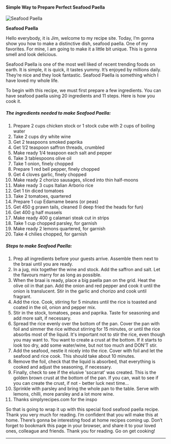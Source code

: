             

#### Simple Way to Prepare Perfect Seafood Paella

![Seafood Paella](https://img-global.cpcdn.com/recipes/994051fdc75a2810/751x532cq70/seafood-paella-recipe-main-photo.jpg)

**Seafood Paella**

Hello everybody, it is Jim, welcome to my recipe site. Today, I’m gonna show you how to make a distinctive dish, seafood paella. One of my favorites. For mine, I am going to make it a little bit unique. This is gonna smell and look delicious.

Seafood Paella is one of the most well liked of recent trending foods on earth. It is simple, it is quick, it tastes yummy. It’s enjoyed by millions daily. They’re nice and they look fantastic. Seafood Paella is something which I have loved my whole life.

To begin with this recipe, we must first prepare a few ingredients. You can have seafood paella using 20 ingredients and 11 steps. Here is how you cook it.

##### The ingredients needed to make Seafood Paella:

1.  Prepare 2 cups chicken stock or 1 stock cube with 2 cups of boiling water
2.  Take 2 cups dry white wine
3.  Get 2 teaspoons smoked paprika
4.  Get 1/2 teaspoon saffron threads, crumbled
5.  Make ready 1/4 teaspoon each salt and pepper
6.  Take 3 tablespoons olive oil
7.  Take 1 onion, finely chopped
8.  Prepare 1 red bell pepper, finely chopped
9.  Get 4 cloves garlic, finely chopped
10.  Make ready 2 chorizo sausages, sliced into thin half-moons
11.  Make ready 3 cups Italian Arborio rice
12.  Get 1 tin diced tomatoes
13.  Take 2 tomatoes, quartered
14.  Prepare 1 cup Edamame beans (or peas)
15.  Get 450 g prawn tails, cleaned (I deep fried the heads for fun)
16.  Get 400 g half mussels
17.  Make ready 400 g calamari steak cut in strips
18.  Take 1 cup chopped parsley, for garnish
19.  Make ready 2 lemons quartered, for garnish
20.  Take 4 chilies chopped, for garnish

##### Steps to make Seafood Paella:

1.  Prep all ingredients before your guests arrive. Assemble them next to the braai until you are ready.
2.  In a jug, mix together the wine and stock. Add the saffron and salt. Let the flavours marry for as long as possible.
3.  When the braai is ready, place a big paella pan on the grid. Heat the olive oil in that pan. Add the onion and red pepper and cook it until the onion is translucent. Stir in the garlic and chorizo and cook until fragrant.
4.  Add the rice. Cook, stirring for 5 minutes until the rice is toasted and coated in the oil, onion and pepper mix.
5.  Stir in the stock, tomatoes, peas and paprika. Taste for seasoning and add more salt, if necessary.
6.  Spread the rice evenly over the bottom of the pan. Cover the pan with foil and simmer the rice without stirring for 15 minutes, or until the rice absorbs most of the liquid. It's important not to stir the rice, even though you may want to. You want to create a crust at the bottom. If it starts to look too dry, add some water/wine, but not too much and DON'T stir.
7.  Add the seafood, nestle it nicely into the rice. Cover with foil and let the seafood and rice cook. This should take about 10 minutes.
8.  Remove the foil, check that the liquid is absorbed, that everything is cooked and adjust the seasoning, if necessary.
9.  Finally, check to see if the elusive 'socarrat' was created. This is the golden brown crust at the bottom of the pan. If you can, wait to see if you can create the crust, if not - better luck next time…
10.  Sprinkle with parsley and bring the whole pan to the table. Serve with lemons, chilli, more parsley and a lot more wine.
11.  Thanks simplyrecipes.com for the inspo

So that is going to wrap it up with this special food seafood paella recipe. Thank you very much for reading. I’m confident that you will make this at home. There’s gonna be interesting food at home recipes coming up. Don’t forget to bookmark this page in your browser, and share it to your loved ones, colleague and friends. Thank you for reading. Go on get cooking!

* * *